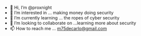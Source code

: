 - 👋 Hi, I’m @proxnight
- 👀 I’m interested in ... making money doing security 
- 🌱 I’m currently learning ... the ropes of cyber security 
- 💞️ I’m looking to collaborate on ...learning more about security 
- 📫 How to reach me ... m75decarlo@gmail.com

<!---
proxnight/proxnight is a ✨ special ✨ repository because its `README.md` (this file) appears on your GitHub profile.
You can click the Preview link to take a look at your changes.
--->

